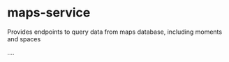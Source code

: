 # maps-service

Provides endpoints to query data from maps database, including moments and spaces

....

